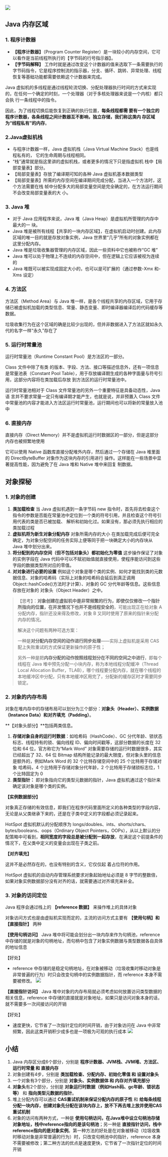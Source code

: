 ![](http://file.cfd.hhblog.top/myPicture/20240609102704.png)
## Java 内存区域
### 1. 程序计数器
- **【程序计数器】**（Program Counter Register）是一块较小的内存空间，它可以看作是当前线程所执行的【字节码的行号指示器】。
-  **【字节码解释】** 工作时就是通过改变这个计数器的值来选取下一条需要执行的字节码指令，它是程序控制流的指示器，分支、循环、跳转、异常处理、线程恢复等基础功能都需要依赖这个计数器来完成。 

 Java 虚拟机的多线程是通过线程轮流切换、分配处理器执行时间的方式来实现的，在任何一个确定的时刻，一个处理器（对于多核处理器来说是一个内核）都只会执 行一条线程中的指令。
 
 因此，为了线程切换后能恢复到正确的执行位置，**每条线程都需 要有一个独立的程序计数器，各条线程之间计数器互不影响，独立存储，我们称这类内 存区域为“线程私有”的内存**。 

### 2.Java虚拟机栈
- 与程序计数器一样，Java 虚拟机栈（Java Virtual Machine Stack）也是线程私有的， 它的生命周期与线程相同。
- “栈”通常就是指这里讲的虚拟机栈，或者更多的情况下只是指虚拟机 栈中【局部变量表】部分。 
- 【局部变量表】存放了编译期可知的各种 Java 虚拟机基本数据类型
- 【局部变量表】所需的内存空间在编译期间完成分配，当进入一个方法时，这个方法需要在栈 帧中分配多大的局部变量空间是完全确定的，在方法运行期间不会改变局部变量表的大 小。
### 3. Java 堆 
- 对于 Java 应用程序来说，Java 堆（Java Heap）是虚拟机所管理的内存中最大的一 块。
- Java 堆是被所有线程【共享的一块内存区域】，在虚拟机启动时创建。此内存区域的唯一目的就是存放对象实例，Java 世界里“几乎”所有的对象实例都在这里分配内存。
- Java 堆是垃圾收集器管理的内存区域，因此一些资料中它也被称作“GC 堆”
- Java 堆可以处于物理上不连续的内存空间中，但在逻辑上它应该被视为连续的
- Java 堆既可以被实现成固定大小的，也可以是可扩展的（通过参数-Xmx 和-Xms 设定）
### 4. 方法区 
方法区（Method Area）与 Java 堆一样，是各个线程共享的内存区域，它用于存储已被虚拟机加载的类型信息、常量、静态变量、即时编译器编译后的代码缓存等数据。

垃圾收集行为在这个区域的确是比较少出现的，但并非数据进入了方法区就如永久代的名字一样“永久”存在了
### 5. 运行时常量池 
运行时常量池（Runtime Constant Pool）是方法区的一部分。

Class 文件中除了有类 的版本、字段、方法、接口等描述信息外，还有一项信息是常量池表（Constant Pool Table），用于存放编译期生成的各种字面量与符号引用，这部分内容将在类加载后存放 到方法区的运行时常量池中。 

运行时常量池相对于 Class 文件常量池的另外一个重要特征是具备动态性，Java 语 言并不要求常量一定只有编译期才能产生，也就是说，并非预置入 Class 文件中常量池的内容才能进入方法区运行时常量池，运行期间也可以将新的常量放入池中
### 6. 直接内存
直接内存（Direct Memory）并不是虚拟机运行时数据区的一部分，但是这部分内存也被频繁地使用


它可以使用 Native 函数库直接分配堆外内存，然后通过一个存储在 Java 堆里面的 DirectByteBuffer 对象作为这块内存的引用进行 操作。这样能在一些场景中显著提高性能，因为避免了在 Java 堆和 Native 堆中来回复 制数据。 
## 对象探秘
### 1. 对象的创建 
1. **类加载检查**
	当 Java 虚拟机遇到一条字节码 new 指令时，首先将去检查这个指令的参数是否能在常量池中定位到一个类的符号引用，并且检查这个符号引用代表的类是否已被加载、 解析和初始化过。如果没有，那必须先执行相应的类加载过程
2. **虚拟机将为新生对象分配内存**
	对象所需内存的大小 在类加载完成后便可完全确定，为对象分配空间的任务实际上便等同于把一块确定大小的内存块从 Java 堆中划分出来。
3. **将分配到的内存空间（但不包括对象头）都初始化为零值**
	这步操作保证了对象的实例字段在 Java 代码中可以不赋初始值就直接使用，使程序能访问到这些字段的数据类型所对应的零值。 
4. **对对象进行必要的设置**
	例如这个对象是哪个类的实例、如何才能找到类的元数据信息、对象的哈希码（实际上对象的哈希码会延后到真正调用 Object::hashCode()方法时才计算）、对象的 GC 分代年龄等信息。这些信息存放在对象的 对象头（Object Header）之中。

> 【思考】：**对象创建在虚拟机中是非常频繁的行为，即使仅仅修改一个指针所指向的位置，在并发情况下也并不是线程安全的**，可能出现正在给对象 A 分配内存，指针还没来得及修改，对象 B 又同时使用了原来的指针来分配内存的情况。
> 
> 解决这个问题有两种可选方案：
> 
> 一种是**对分配内存空间的动作进行同步处理**——实际上虚拟机是采用 CAS 配上失败重试的方式保证更新操作的原子性；
> 
> 另外一种是把**内存分配的动作按照线程划分在不同的空间之中进行**，即每个线程在 Java 堆中预先分配一小块内存，称为本地线程分配缓冲（Thread Local Allocation Buffer，TLAB），哪个线程要分配内存，就在哪个线程的本地缓冲区中分配，只有本地缓冲区用完了，分配新的缓存区时才需要同步锁定。

### 2. 对象的内存布局 
对象在堆内存中的存储布局可以划分为三个部分：**对象头（Header）、实例数据（Instance Data）和对齐填充（Padding）**。 

**【对象头部分】**包括两类信息。

1) **存储对象自身的运行时数据**：如哈希码（HashCode）、GC 分代年龄、锁状态标志、线程持有的锁、偏向线程 ID、偏向时间戳等，这部分数据的长度在 32 位和 64 位，官方称它为“Mark Word”
	对象需要存储的运行时数据很多，其实已经超出了 32、64 位 Bitmap 结构所能记录的最大限度，但对象头里的信息是额外的，例如Mark Word 的 32 个比特存储空间中的 25 个比特用于存储对象 哈希码，4 个比特用于存储对象分代年龄，2 个比特用于存储锁标志位，1 个比特固定为 0
2) **类型指针：** 即对象指向它的类型元数据的指针，Java 虚拟机通过这个指针来确定该对象是哪个类的实例。

**【实例数据部分】**

对象真正存储的有效信息，即我们在程序代码里面所定义的各种类型的字段内容，无论是从父类继承下来的，还是在子类中定义的字段都必须记录起来。

HotSpot 虚拟机默认的分配顺序为 longs/doubles、ints、shorts/chars、bytes/booleans、oops（Ordinary Object Pointers，OOPs），从以上默认的分配策略中可看到，**相同宽度的字段总是被分配到一起存放**，在满足这个前提条件的情况下，在父类中定义的变量会出现在子类之前。

**【对齐填充】**

这并不是必然存在的，也没有特别的含义，它仅仅起 着占位符的作用。

HotSpot 虚拟机的自动内存管理系统要求对象起始地址必须是 8 字节的整数倍，如果对象实例数据部分没有对齐的话，就需要通过对齐填充来补全。 

### 3.  对象的访问定位 
 Java 程序会通过栈上的 **【reference 数据】** 来操作堆上的具体对象

对象访问方式也是由虚拟机实现而定的，主流的访问方式主要有 **【使用句柄】和【直接指针】** 两种

**【使用句柄访问】**
Java 堆中将可能会划分出一块内存来作为句柄池，reference 中存储的就是对象的句柄地址，而句柄中包含了对象实例数据与类型数据各自具体的地址信息

【好处】
- reference 中存储的是稳定句柄地址，在对象被移动（垃圾收集时移动对象是非常普遍的行为）时只会改变句柄中的实例数据指针，而 reference 本身不需要被修改。 
![](http://file.cfd.hhblog.top/myPicture/20240609113321.png)

**【直接指针访问】**
Java 堆中对象的内存布局就必须考虑如何放置访问类型数据的相关信息，reference 中存储的直接就是对象地址，如果只是访问对象本身的话，就不需要多一次间接访问的开销

【好处】
- 速度更快，它节省了一次指针定位的时间开销，由于对象访问在 Java 中非常频繁，因此这类开销积少成多也是一项极为可观的执行成本
![](http://file.cfd.hhblog.top/myPicture/20240609113413.png)
## 小结
1. Java 内存区分成6个部分，分别是 **程序计数器、JVM栈、JVM堆、方法区、运行时常量 和 直接内存**
2. 对象创建有4步，分别是 **类加载检查、分配内存、初始化零值 和 设置对象头**
3. 一个对象有3个部分，分别是 **对象头、实例数据体 和 内存对齐填充部分**
4. **对象头**有2个部分，分别是 **对象运行时数据（例如Hash码、gc年龄、锁状态等）** 和 **指向类型元数据的指针**。
5. 堆上分配内存可以通过 **CAS重试机制来保证分配内存的原子性** 和 **给每条线程分配一块内存，创建对象先分配在该块内存上，放不下再去堆上放并使用CAS重试机制**
6. 对象的访问有两种方式，一种是 **使用句柄访问，在Java堆中设立句柄池存储对象地址，栈中reference指向的是该句柄池**；另一种是 **直接指针访问，栈中reference指向的是对象实例**。第一种方法的好处是在对象被移动（垃圾收集时移动对象是非常普遍的行为）时，只改变句柄池中的指针，reference 本身不需要被修改；第二种方法的优点是速度更快，它节省了一次指针定位的时间开销